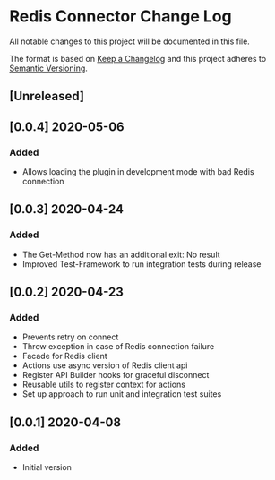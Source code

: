# Redis Connector Change Log
All notable changes to this project will be documented in this file.

The format is based on [Keep a Changelog](http://keepachangelog.com/)
and this project adheres to [Semantic Versioning](http://semver.org/).

## [Unreleased]

## [0.0.4] 2020-05-06
### Added
- Allows loading the plugin in development mode with bad Redis connection

## [0.0.3] 2020-04-24
### Added
- The Get-Method now has an additional exit: No result
- Improved Test-Framework to run integration tests during release

## [0.0.2] 2020-04-23
### Added
- Prevents retry on connect
- Throw exception in case of Redis connection failure
- Facade for Redis client
- Actions use async version of Redis client api
- Register API Builder hooks for graceful disconnect
- Reusable utils to register context for actions
- Set up approach to run unit and integration test suites

## [0.0.1] 2020-04-08
### Added
- Initial version
